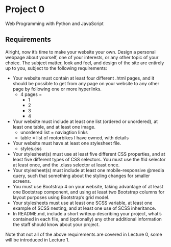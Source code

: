 # Project 0

Web Programming with Python and JavaScript

## Requirements

Alright, now it’s time to make your website your own. Design a personal webpage about yourself, one of your interests, or any other topic of your choice. The subject matter, look and feel, and design of the site are entirely up to you, subject to the following requirements:

- Your website must contain at least four different .html pages, and it should be possible to get from any page on your website to any other page by following one or more hyperlinks.
  - 4 pages =
    - 1
    - 2
    - 3
    - 4
- Your website must include at least one list (ordered or unordered), at least one table, and at least one image.
  - unordered list = naviagtion links
  - table = list of motorbikes I have owned, with details
- Your website must have at least one stylesheet file.
  - styles.css
- Your stylesheet(s) must use at least five different CSS properties, and at least five different types of CSS selectors. You must use the #id selector at least once, and the .class selector at least once.
- Your stylesheet(s) must include at least one mobile-responsive @media query, such that something about the styling changes for smaller screens.
- You must use Bootstrap 4 on your website, taking advantage of at least one Bootstrap component, and using at least two Bootstrap columns for layout purposes using Bootstrap’s grid model.
- Your stylesheets must use at least one SCSS variable, at least one example of SCSS nesting, and at least one use of SCSS inheritance.
- In README.md, include a short writeup describing your project, what’s contained in each file, and (optionally) any other additional information the staff should know about your project.

Note that not all of the above requirements are covered in Lecture 0, some will be introduced in Lecture 1.
